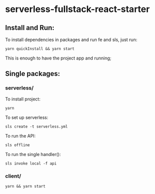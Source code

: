 # serverless-fullstack-react-starter

## Install and Run:

To install dependencies in packages and run fe and sls, just run:

```
yarn quickInstall && yarn start
```

This is enough to have the project app and running;

## Single packages:

### serverless/

To install project:

```
yarn
```

To set up serverless:

```
sls create -t serverless.yml
```

To run the API:

```
sls offline
```

To run the single handler():

```
sls invoke local -f api
```

### client/

```
yarn && yarn start
```
